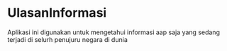 # UlasanInformasi
Aplikasi ini digunakan untuk mengetahui informasi aap saja yang sedang terjadi di selurh penujuru negara di dunia
